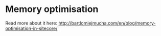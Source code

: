 ﻿# Memory optimisation
Read more about it here: http://bartlomiejmucha.com/en/blog/memory-optimisation-in-sitecore/